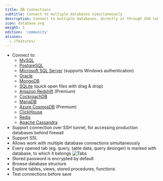 ```yaml
---
title: DB Connections
subtitle: Connect to multiple databases simultaneously
description: Connect to multiple databases, directly or through SSH tunnel
icon: database.svg
weight: 1
edition: 'community'
aliases:
  - /features/
---
```


* Connect to:
  * [MySQL](/database/mysql-client)
  * [PostgreSQL](/database/postgresql-client)
  * [Microsoft SQL Server](/database/mssql-client) (supports Windows authentication)
  * [Oracle](/database/oracle-client)
  * [MongoDB](/database/mongodb-client)
  * [SQLite](/database/sqlite-client) (quick open files with drag & drop)
  * [Amazon Redshift](/database/redshift-client) (Premium)
  * [CockroachDB](/database/cockroachdb-client)
  * [MariaDB](/database/mariadb-client)
  * [Azure CosmosDB](/database/cosmosdb-client) (Premium)
  * [ClickHouse](/database/clickhouse-client)
  * [Redis](/database/redis-client)
  * [Apache Cassandra](/database/cassandra-client)
* Support connection over SSH tunnel, for accessing production databases behind firewall
* Support SSL
* Allows work with multiple database connections simultaneously
* Every opened tab (eg. query, table data, query desinger) is marked with database, to which it belongs
![Tabs](/fragments/dbtabs.png)
* Stored password is encrypted by default
* Browse database structure
* Explore tables, views, stored procedures, functions
* Test connections before save
